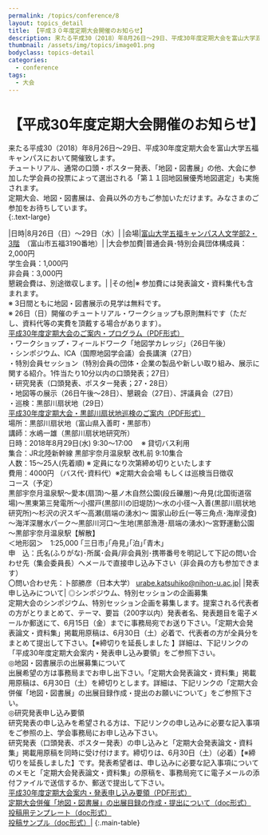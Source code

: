 ```yaml
---
permalink: /topics/conference/8
layout: topics_detail
title: 【平成３０年度定期大会開催のお知らせ】
description: 来たる平成30（2018）年8月26日～29日、平成30年度定期大会を富山大学五福キャンパスにおいて開催致します。
thumbnail: /assets/img/topics/image01.png
bodyclass: topics-detail
categories:
  - conference
tags:
  - 大会
---
```


# 【平成30年度定期大会開催のお知らせ】

来たる平成30（2018）年8月26日～29日、平成30年度定期大会を富山大学五福キャンパスにおいて開催致します。<br>
チュートリアル、通常の口頭・ポスター発表、「地図・図書展」の他、大会に参加した学会員の投票によって選出される「第１１回地図展優秀地図選定」も実施されます。<br>
定期大会、地図・図書展は、会員以外の方もご参加いただけます。みなさまのご参加をお待ちしています。<br>
{:.text-large}


|日時|8月26日（日）～29日（水）|
|会場|[富山大学五福キャンパス人文学部2・3階](https://www.u-toyama.ac.jp/access/gofuku/)　（富山市五福3190番地）|
|大会参加費|普通会員･特別会員団体構成員：2,000円<br>学生会員：1,000円<br>非会員：3,000円<br>懇親会費は、別途徴収します。|
|その他|※ 参加費には発表論文・資料集代も含まれます。<br>※ 3日間ともに地図・図書展示の見学は無料です。<br>※ 26日（日）開催のチュートリアル・ワークショップも原則無料です（ただし、資料代等の実費を頂戴する場合があります）。<br>[平成30年度定期大会のご案内・プログラム（PDF形式）](../../archive/file/program/program2018.pdf)<br>・ワークショップ・フィールドワーク「地図学カレッジ」（26日午後）<br>・シンポジウム、ICA（国際地図学会議）会長講演（27日）<br>・特別会員セッション（特別会員の団体・企業の製品や新しい取り組み、展示に関する紹介。1件当たり10分以内の口頭発表；27日）<br>・研究発表（口頭発表、ポスター発表；27・28日）<br>・地図等の展示（26日午後～28日）、懇親会（27日）、評議員会（27日）<br>・巡検：黒部川扇状地（29日）<br>[平成30年度定期大会・黒部川扇状地巡検のご案内（PDF形式）](../../archive/file/program/junken2018.pdf)<br>場所：黒部川扇状地（富山県入善町・黒部市）<br>講師：水嶋一雄（黒部川扇状地研究所）<br>日時：2018年8月29日(水) 9:30～17:00 　※ 貸切バス利用<br>集合：JR北陸新幹線 黒部宇奈月温泉駅 改札前 9:10集合<br>人数：15～25人(先着順) ※ 定員になり次第締め切りといたします<br>費用：4000円 （バス代･資料代）※定期大会会場 もしくは巡検当日徴収<br>コース（予定）<br>黒部宇奈月温泉駅～愛本(扇頂)～墓ノ木自然公園(段丘礫層)～舟見(北国街道宿場)～黒東第三発電所～小摺戸(黒部川の旧堤防)～水の小径～入善(黒部川扇状地研究所)～杉沢の沢スギ～高瀬(扇端の湧水)～ 園家山砂丘(一等三角点･海岸浸食)～海洋深層水パーク～黒部川河口～生地(黒部漁港･扇端の湧水)～宮野運動公園～黒部宇奈月温泉駅【解散】<br>＜地形図＞　1:25,000 ｢三日市｣｢舟見｣｢泊｣｢青木｣<br>申　込：氏名(ふりがな)･所属･会員/非会員別･携帯番号を明記して下記の問い合わせ先（集会委員長）へメールで直接申し込み下さい（非会員の方も参加できます）<br>〇問い合わせ先：卜部勝彦（日本大学） [urabe.katsuhiko@nihon-u.ac.jp](<mailto:urabe.katsuhiko@nihon-u.ac.jp>)|
|発表申し込みについて| ◎シンポジウム、特別セッションの企画募集<br>定期大会のシンポジウム、特別セッション企画を募集します。提案される代表者の方がとりまとめて、テーマ、要旨（200字以内）発表者名、発表題目を電子メールか郵送にて、6月15日（金）までに事務局宛でお送り下さい。「定期大会発表論文・資料集」掲載用原稿は、6月30日（土）必着で、代表者の方が全員分をまとめて提出して下さい。【※締切りを延長しました 】詳細は、下記リンクの「平成30年度定期大会案内・発表申し込み要領」をご参照下さい。<br>◎地図・図書展示の出展募集について<br>出展希望の方は事務局までお申し出下さい。「定期大会発表論文・資料集」掲載用原稿は、6月30日（土）を締切りとします。詳細は、下記リンクの「定期大会併催「地図・図書展」の出展目録作成・提出のお願いについて」をご参照下さい。<br>◎研究発表申し込み要領<br>研究発表の申し込みを希望される方は、下記リンクの申し込みに必要な記入事項をご参照の上、学会事務局にお申し込み下さい。<br>研究発表（口頭発表、ポスター発表）の申し込みと「定期大会発表論文・資料集」掲載用原稿を同時に受け付けます。締切りは、6月30日（土）（必着）【※締切りを延長しました】です。発表希望者は、申し込みに必要な記入事項についてのメモと「定期大会発表論文・資料集」の原稿を、事務局宛てに電子メールの添付ファイルで送信するか、郵送で提出して下さい。<br>[平成30年度定期大会案内・発表申し込み要領（PDF形式）](../../archive/file/entry/entryguide2018.pdf)<br>[定期大会併催「地図・図書展」の出展目録の作成・提出について（doc形式）](../../archive/file/entry/exhibitors2018.doc)<br>[投稿用テンプレート（doc形式）](../../archive/file/entry/Templete2018JCA.doc)<br>[投稿サンプル（doc形式）](../../archive/file/entry/Sample2018JCA.doc)|
{:.main-table}
